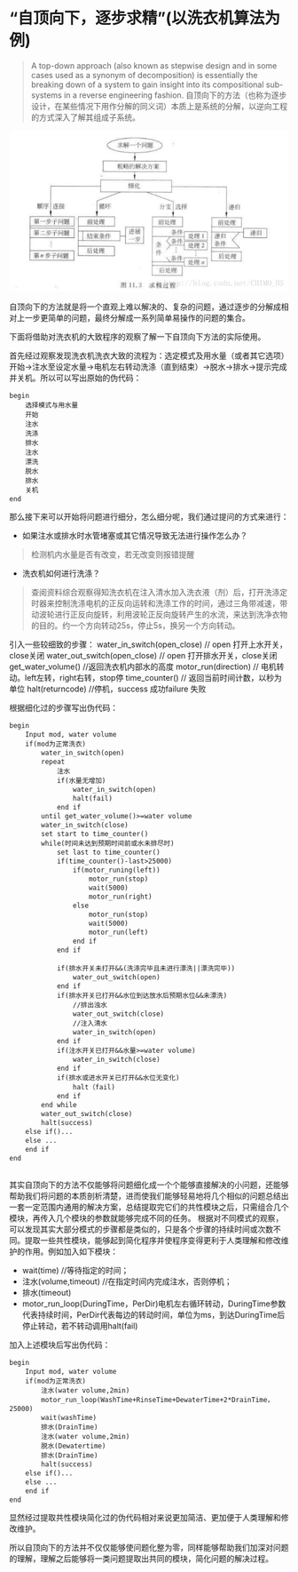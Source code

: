 # “自顶向下，逐步求精”(以洗衣机算法为例)

> A top-down approach (also known as stepwise design and in some cases used as a synonym of decomposition) is essentially the breaking down of a system to gain insight into its compositional sub-systems in a reverse engineering fashion.
自顶向下的方法（也称为逐步设计，在某些情况下用作分解的同义词）本质上是系统的分解，以逆向工程的方式深入了解其组成子系统。

![](images/up2down.jpg)


自顶向下的方法就是将一个直观上难以解决的、复杂的问题，通过逐步的分解成相对上一步更简单的问题，最终分解成一系列简单易操作的问题的集合。

下面将借助对洗衣机的大致程序的观察了解一下自顶向下方法的实际使用。

首先经过观察发现洗衣机洗衣大致的流程为：选定模式及用水量（或者其它选项）开始→注水至设定水量→电机左右转动洗涤（直到结束）→脱水→排水→提示完成并关机。所以可以写出原始的伪代码：
```
begin
	选择模式与用水量 
	开始
	注水 
	洗涤
	排水
	注水
	漂洗
	脱水 
	排水
	关机
end

```


那么接下来可以开始将问题进行细分，怎么细分呢，我们通过提问的方式来进行：

- 如果注水或排水时水管堵塞或其它情况导致无法进行操作怎么办？
> 检测机内水量是否有改变，若无改变则报错提醒

- 洗衣机如何进行洗涤？
> 查阅资料综合观察得知洗衣机在注入清水加入洗衣液（剂）后，打开洗涤定时器来控制洗涤电机的正反向运转和洗涤工作的时间，通过三角带减速，带动波轮进行正反向旋转，利用波轮正反向旋转产生的水流，来达到洗净衣物的目的。约一个方向转动25s，停止5s，换另一个方向转动。

引入一些较细致的步骤：
water_in_switch(open_close) // open 打开上水开关，close关闭
water_out_switch(open_close) // open 打开排水开关，close关闭
get_water_volume() //返回洗衣机内部水的高度
motor_run(direction) // 电机转动。left左转，right右转，stop停
time_counter() // 返回当前时间计数，以秒为单位
halt(returncode) //停机，success 成功failure 失败

根据细化过的步骤写出伪代码：
```
begin
	Input mod, water volume 
	if(mod为正常洗衣)
		water_in_switch(open)
		repeat
			注水
			if(水量无增加)
				water_in_switch(open)
				halt(fail)
			end if
		until get_water_volume()>=water volume
		water_in_switch(close)
		set start to time_counter()
		while(时间未达到预期时间前或水未排尽时)
			set last to time_counter()
			if(time_counter()-last>25000)
				if(motor_runing(left))
					motor_run(stop)
					wait(5000)
					motor_run(right)
				else
					motor_run(stop)
					wait(5000)
					motor_run(left)
				end if
			end if

			if(排水开关未打开&&(洗涤完毕且未进行漂洗||漂洗完毕))
				water_out_switch(open)
			end if
			if(排水开关已打开&&水位到达放水后预期水位&&未漂洗)
				//排出浊水
				water_out_switch(close)
				//注入清水
				water_in_switch(open)
			end if
			if(注水开关已打开&&水量>=water volume)
				water_in_switch(close)
			end if
			if(排水或进水开关已打开&&水位无变化)
				halt（fail)
			end if
		end while
		water_out_switch(close)
		halt(success)
	else if()...
	else ...
	end if
end
		
```

其实自顶向下的方法不仅能够将问题细化成一个个能够直接解决的小问题，还能够帮助我们将问题的本质剖析清楚，进而使我们能够轻易地将几个相似的问题总结出一套一定范围内通用的解决方案，总结提取完它们的共性模块之后，只需组合几个模块，再传入几个模块的参数就能够完成不同的任务。
根据对不同模式的观察，可以发现其实大部分模式的步骤都是类似的，只是各个步骤的持续时间或次数不同。提取一些共性模块，能够起到简化程序并使程序变得更利于人类理解和修改维护的作用。例如加入如下模块：
- wait(time) //等待指定的时间；
- 注水(volume,timeout) //在指定时间内完成注水，否则停机；
- 排水(timeout)
- motor_run_loop(DuringTime，PerDir)电机左右循环转动，DuringTime参数代表持续时间，PerDir代表每边的转动时间，单位为ms，到达DuringTime后停止转动，若不转动调用halt(fail)


加入上述模块后写出伪代码：
```
begin
	Input mod, water volume 
	if(mod为正常洗衣)
		注水(water volume,2min)
		motor_run_loop(WashTime+RinseTime+DewaterTime+2*DrainTime，25000)
		wait(washTime)
		排水(DrainTime)
		注水(water volume,2min)
		脱水(Dewatertime)
		排水(DrainTime)
		halt(success)
	else if()...
	else ...
	end if
end

```


显然经过提取共性模块简化过的伪代码相对来说更加简洁、更加便于人类理解和修改维护。

所以自顶向下的方法并不仅仅能够使问题化整为零，同样能够帮助我们加深对问题的理解，理解之后能够将一类问题提取出共同的模块，简化问题的解决过程。